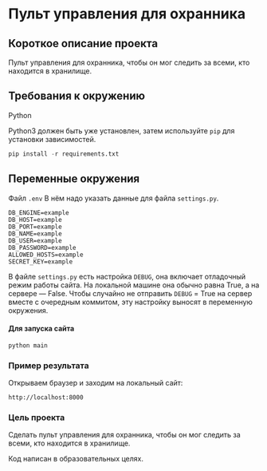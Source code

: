 # Пульт управления для охранника

## Короткое описание проекта

Пульт управления для охранника, чтобы он мог следить за всеми, кто находится в хранилище.


## Требования к окружению
Python

Python3 должен быть уже установлен,
затем используйте `pip` для установки зависимостей.
```python
pip install -r requirements.txt
```
## Переменные окружения
Файл `.env`
В нём надо указать данные для файла `settings.py`.
```
DB_ENGINE=example
DB_HOST=example
DB_PORT=example
DB_NAME=example
DB_USER=example
DB_PASSWORD=example
ALLOWED_HOSTS=example
SECRET_KEY=example
```
В файле `settings.py` есть настройка `DEBUG`, она включает отладочный режим работы сайта. На локальной машине она обычно равна True, а на сервере — False. Чтобы случайно не отправить `DEBUG` = True на сервер вместе с очередным коммитом, эту настройку выносят в переменную окружения.
 
#### Для запуска сайта
```
python main
```

### Пример результата

Открываем браузер и заходим на локальный сайт:
```
http://localhost:8000
```


### Цель проекта
Cделать пульт управления для охранника, чтобы он мог следить за всеми, кто находится в хранилище.

Код написан в образовательных целях.
